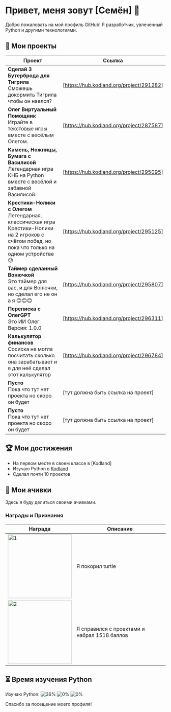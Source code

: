 # Привет, меня зовут [Семён] 👋

Добро пожаловать на мой профиль GitHub! Я разработчик, увлеченный Python и другими технологиями.

## 📂 Мои проекты

| Проект | Ссылка |
|--------|--------|
| **Сделай 3 Бутерброда для Тигрила**<br>Сможешь докормить Тигрила чтобы он наелся? | [https://hub.kodland.org/project/291282] |
| **Олег Виртуальный Помощник**<br>Играйте в текстовые игры вместе с весёлым Олегом. | [https://hub.kodland.org/project/287587] |
| **Камень, Ножницы, Бумага с Василисой**<br>Легендарная игра КНБ на Python вместе с весёлой и забавной Василисой. | [https://hub.kodland.org/project/295095] |
| **Крестики-Нолики с Олегом**<br>Легендарная, классическая игра Крестики-Нолики на 2 игроков с счётом побед, но пока что только на одном устройстве😕 | [https://hub.kodland.org/project/295125] |
| **Таймер сделанный Вонючкой**<br>Это таймер для вас, и для Вонючки, но сделал его не он а я 😊😊😊 | [https://hub.kodland.org/project/295807] |
| **Переписка с ОлегGPT**<br>Это ИИ Олег Версия: 1.0.0 |[https://hub.kodland.org/project/296311]|
| **Калькулятор финансов**<br>Сосиска не могла посчитать сколько она зарабатывает и я для неё сделал этот калькулятор | [https://hub.kodland.org/project/296784] |
| **Пусто**<br>Пока что тут нет проекта но скоро он будет | [тут должна быть ссылка на проект] |
| **Пусто**<br>Пока что тут нет проекта но скоро он будет | [тут должна быть ссылка на проект] |
## 🏆 Мои достижения
- На первом месте в своем классе в [Kodland]
- Изучаю Python в [Kodland](https://www.kodland.org)
- Сделал почти 10 проектов
## 📜 Мои ачивки

Здесь я буду делиться своими ачивками.

### Награды и Признания

| Награда | Описание |
|------------|-----------|
| <img src="https://i.ibb.co/rwFWSrv/image-3.png" alt="1" width="200"/> | Я покорил turtle |
| <img src="https://github.com/Student123321123/Student123321123/assets/174334016/629c1793-0a93-4ac8-a6ac-9635547b9839" alt="2" width="200"/> | Я справился с проектами и набрал 1518 баллов |

## ⏳ Время изучения Python

Изучаю Python:
![36%](https://progress-bar.dev/36/?title=LVL1)
![0%](https://progress-bar.dev/0/?title=LVL2)
![0%](https://progress-bar.dev/0/?title=LVL3)

Спасибо за посещение моего профиля! 


